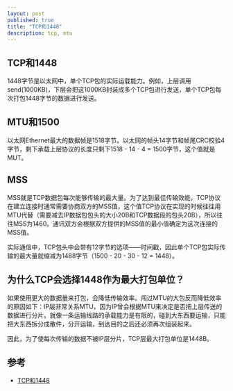 ```yaml
---
layout: post
published: true
title: "TCP和1448"
description: tcp, mtu
---
```

## TCP和1448

1448字节是以太网中，单个TCP包的实际运载能力。例如，上层调用send(1000KB)，下层会把这1000KB封装成多个TCP包进行发送，单个TCP包每次打包1448字节的数据进行发送。

## MTU和1500

以太网Ethernet最大的数据帧是1518字节。以太网的帧头14字节和帧尾CRC校验4字节，剩下承载上层协议的长度只剩下1518 - 14 - 4 = 1500字节，这个值就是MUT。

## MSS

MSS就是TCP数据包每次能够传输的最大量。为了达到最佳传输效能，TCP协议在建立连接时通常需要协商双方的MSS值，这个值TCP协议在实现的时候往往用MTU代替（需要减去IP数据包包头的大小20B和TCP数据段的包头20B），所以往往MSS为1460。通讯双方会根据双方提供的MSS值的最小值确定为这次连接的MSS值。

实际通信中，TCP包头中会带有12字节的选项——时间戳，因此单个TCP包实际传输的最大量就缩减为1488字节（1500 - 20 - 30 - 12 = 1448）。

## 为什么TCP会选择1448作为最大打包单位？

如果使用更大的数据量来打包，会降低传输效率。闯过MTU的大包反而降低效率的原因如下：IP层非常关系MTU，因为IP曾会根据MTU来决定是否把上层传送的数据进行分片。就像一条运输线路的承载能力是有限的，碰到大东西要运输，只能把大东西拆分成散件，分开运输，到达目的之后还必须再次组装起来。

因此，为了使每次传输的数据不被IP层分片，TCP层最大打包单位是1448B。


## 参考
- [TCP和1448](http://blog.csdn.net/mianhuantang848989/article/details/77480070)

